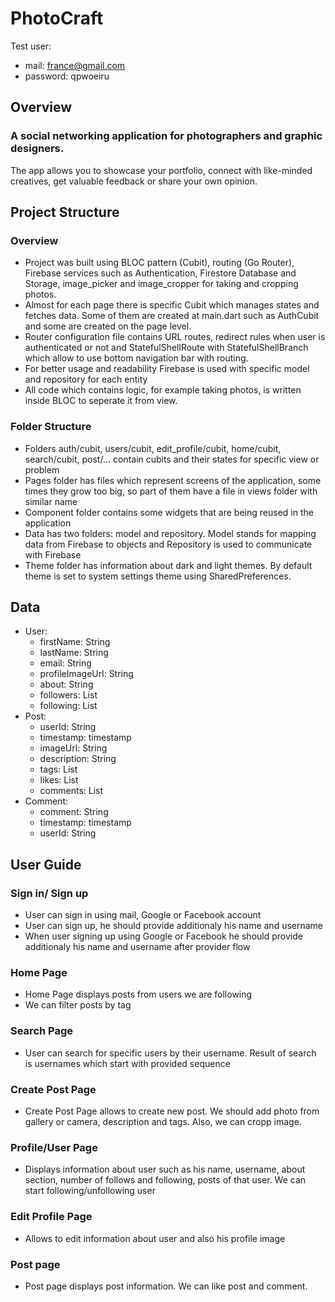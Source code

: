 # PhotoCraft

Test user: 
 - mail: france@gmail.com
 - password: qpwoeiru

## Overview

### A social networking application for photographers and graphic designers.
 
The app allows you to showcase your portfolio, connect with like-minded creatives, get valuable feedback or share your own opinion.

## Project Structure
### Overview
- Project was built using BLOC pattern (Cubit), routing (Go Router), Firebase services such as Authentication, Firestore Database and Storage, image_picker and image_cropper for taking and cropping photos.
- Almost for each page there is specific Cubit which manages states and fetches data. Some of them are created at main.dart such as AuthCubit and some are created on the page level.
- Router configuration file contains URL routes, redirect rules when user is authenticated or not and StatefulShellRoute with StatefulShellBranch which allow to use bottom navigation bar with routing.
- For better usage and readability Firebase is used with specific model and repository for each entity
- All code which contains logic, for example taking photos, is written inside BLOC to seperate it from view.

### Folder Structure
  - Folders auth/cubit, users/cubit, edit_profile/cubit, home/cubit, search/cubit, post/... contain cubits and their states for specific view or problem
  - Pages folder has files which represent screens of the application, some times they grow too big, so part of them have a file in views folder with similar name
  - Component folder contains some widgets that are being reused in the application
  - Data has two folders: model and repository. Model stands for mapping data from Firebase to objects and Repository is used to communicate with Firebase
  - Theme folder has information about dark and light themes. By default theme  is set to system settings theme using SharedPreferences.
 
  ## Data
  - User:
    - firstName: String
    - lastName: String
    - email: String
    - profileImageUrl: String
    - about: String
    - followers: List<String>
    - following: List<String>
  - Post:
     - userId: String
     - timestamp: timestamp
     - imageUrl: String
     - description: String
     - tags: List<String>
     - likes: List<String>
     - comments: List<Comment>
  - Comment:
     - comment: String
     - timestamp: timestamp
     - userId: String 

  ## User Guide
   ### Sign in/ Sign up
   - User can sign in using mail, Google or Facebook account
   - User can sign up, he should provide additionaly his name and username
   - When user signing up using Google or Facebook he should provide additionaly his name and username after provider flow
   ### Home Page
   - Home Page displays posts from users we are following
   - We can filter posts by tag
   ### Search Page
   - User can search for specific users by their username. Result of search is usernames which start with provided sequence
   ### Create Post Page
   - Create Post Page allows to create new post. We should add photo from gallery or camera, description and tags. Also, we can cropp image.
   ### Profile/User Page
   - Displays information about user such as his name, username, about section, number of follows and following, posts of that user. We can start following/unfollowing user
   ### Edit Profile Page
   - Allows to edit information about user and also his profile image
   ### Post page
   - Post page displays post information. We can like post and comment.
